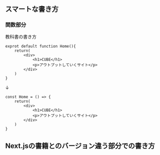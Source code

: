 # 
## スマートな書き方

### 関数部分

教科書の書き方
``` function
exprot default function Home(){
    return(
        <div>
            <h1>CUBE</h1>
            <p>アウトプットしていくサイト</p>
        </div>
    )
}

```
↓
``` function
const Home = () => {
    return(
        <div>
            <h1>CUBE</h1>
            <p>アウトプットしていくサイト</p>
        </div>        
    )
}
```


## Next.jsの書籍とのバージョン違う部分での書き方